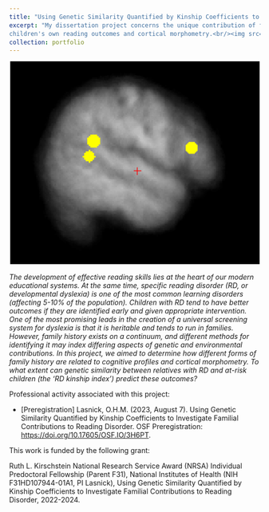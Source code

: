 ```yaml
---
title: "Using Genetic Similarity Quantified by Kinship Coefficients to Investigate Familial Contributions to Reading Disorder"
excerpt: "My dissertation project concerns the unique contribution of family history of reading disability to
children's own reading outcomes and cortical morphometry.<br/><img src='/images/PortfolioItem1.png' alt='drawing' width='500'>"
collection: portfolio
---
```


<p align="center">
  <img src='/images/PortfolioItem1.png' alt='drawing' width='500'/>
</p>

*The development of effective reading skills lies at the heart of our modern educational systems. At the same time, specific reading disorder (RD, or developmental dyslexia) is one of the most common learning disorders (affecting 5-10% of the population). Children with RD tend to have better outcomes if they are identified early and given appropriate intervention. One of the most promising leads in the creation of a universal screening system for dyslexia is that it is heritable and tends to run in families. However, family history exists on a continuum, and different methods for identifying it may index differing aspects of genetic and environmental contributions. In this project, we aimed to determine how different forms of family history are related to cognitive profiles and cortical morphometry. To what extent can genetic similarity between relatives with RD and at-risk children (the ‘RD kinship index’) predict these outcomes?*

Professional activity associated with this project:
  * [Preregistration] Lasnick, O.H.M. (2023, August 7). Using Genetic Similarity Quantified by Kinship Coefficients to Investigate Familial Contributions to Reading Disorder. OSF Preregistration: https://doi.org/10.17605/OSF.IO/3H6PT.
  
This work is funded by the following grant:

Ruth L. Kirschstein National Research Service Award (NRSA) Individual Predoctoral Fellowship
(Parent F31), National Institutes of Health (NIH F31HD107944-01A1, PI Lasnick), Using Genetic
Similarity Quantified by Kinship Coefficients to Investigate Familial Contributions to Reading
Disorder, 2022-2024.
